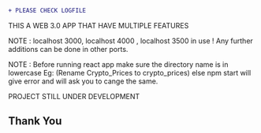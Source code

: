 ```diff
+ PLEASE CHECK LOGFILE
```

THIS A WEB 3.0 APP THAT HAVE MULTIPLE FEATURES

NOTE : localhost 3000, localhost 4000 , localhost 3500 in use ! 
Any further additions can be done in other ports.

NOTE : Before running react app make sure the directory name is in lowercase
Eg: (Rename Crypto_Prices to crypto_prices) else npm start will give error and will ask you to cange the same.

PROJECT STILL UNDER DEVELOPMENT

## Thank You
